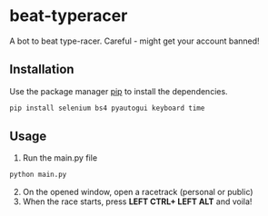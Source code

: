 # beat-typeracer
A bot to beat type-racer. Careful - might get your account banned!
## Installation
Use the package manager [pip](https://pip.pypa.io/en/stable/) to install the dependencies.

```bash
pip install selenium bs4 pyautogui keyboard time 
```
## Usage
1. Run the main.py file
```bash
python main.py 
```
2. On the opened window, open a racetrack (personal or public)
3. When the race starts, press **LEFT CTRL+ LEFT ALT** and voila!